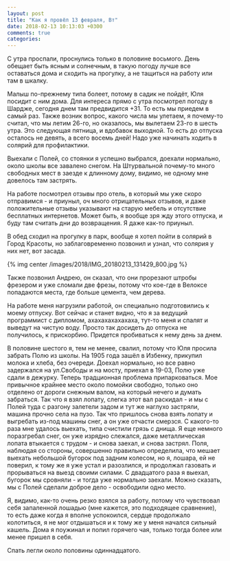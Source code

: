 ```yaml
---
layout: post
title: "Как я провёл 13 февраля, Вт"
date: 2018-02-13 10:13:03 +0300
comments: true
categories: 
---
```

С утра проспали, проснулись только в половине восьмого. День обещает быть ясным и солнечным, в такую погоду лучше все оставаться дома и сходить на прогулку, а не тащиться на работу или там в шкалку.

Малыш по-прежнему типа болеет, потому в садик не пойдёт, Юля посидит с ним дома. Для интереса прямо с утра посмотрел погоду в Шардже, сегодня днем там предвидится +31. То есть мы приедем в самый раз. Также возник вопрос, какого числа мы улетаем, я почему-то считал, что мы летим 26-го, но оказалось, мы вылетаем 23-го в шесть утра. Это следующая пятница, и вдобавок выходной. То есть до отпуска осталось не девять, а всего восемь дней! Надо уже начинать ходить в солярий для профилактики.

Выехали с Полей, со стоянки я успешно выбрался, доехали нормально, около школы все завалено снегом. На Штурвальной почему-то много свободных мест в заезде к длинному дому, видимо, не одному мне довелось там застрять.

На работе посмотрел отзывы про отель, в который мы уже скоро отправимся - и приуныл, оч много отрицательных отзывов, и даже положительные отзывы указывают на старую мебель и отсутствие бесплатных интернетов. Может быть, я вообще зря жду этого отпуска, и буду там считать дни до возвращения. Я даже как-то приуныл.

В обед сходил на прогулку в парк, вообще я хотел пойти в солярий в Город Красоты, но заблаговременно позвонил и узнал, что солярия у них нет, вот засада. 

{% img center /images/2018/IMG_20180213_131429_800.jpg %}

Также позвонил Андрею, он сказал, что они прорезают штробы фрезером и уже сломали две фрезы, потому что кое-где в Велоксе попадаются места, где больше цемента, чем дерева.

На работе меня нагрузили работой, он специально подготовились к моему отпуску. Вот сейчас и станет видно, что я за ведущий программист с дипломом, ахахахахахахаха, тут-то меня и спалят и выведут на чистую воду. Просто так досидеть до отпуска не получилось, к прискорбию. Придется пробиваться к нему день за днем.

В половине шестого я, тем не менее, свалил, потому что Юля просила забрать Полю из школы. На 1905 года зашёл в Избенку, прикупил молока и хлеба, без очереди. Доехал нормально, но все равно задержался на ул.Свободы и на мосту, приехал в 19-03, Полю уже сдали в дежурку. Теперь традционная проблема припарковаться. Мое привычное крайнее место около помойки свободно, только оно отделено от дороги снежным валом, на который нечего и думать забраться. Так что я взял лопату, слегка этот вал раскидал - и мы с Полей туда с разгону залетели задом и тут же наглухо застряли, машина прочно села на пузо. Так что пришлось снова взять лопату и выгребать из-под машины снег, а он уже отчасти смерзся. С какого-то раза мне удалось выехать, типа счистили грязь с днища. Я еще немного поразгребал снег, он уже изрядно слежался, даже металлическая лопата втыкается с трудом - и снова заехал, и снова застрял. Поля, наблюдая со стороны, совершенно правильно определила, что мешает выехать небольшой бугорок под задним колесом, но я, лошара, ей не поверил, к тому же я уже устал и разозлился, и продолжал газовать и прорываться на выезд своими силами. С двадцатого раза я выехал, бугорок мы сровняли - и тогда уже нормально заехали. Можно сказать, мы с Полей сделали доброе дело - освободили одно место.

Я, видимо, как-то очень резко взялся за работу, потому что чувствовал себя запаленной лошадью (мне кажется, это подходящее сравнение), то есть даже когда я вполне успокоился, сердце продолжало колотиться, я не мог отдышаться и к тому же у меня начался сильный кашель. Дома я поужинал и попил горячего чая, только тогда более или менее пришел в себя.

Спать легли около половины одиннадцатого.